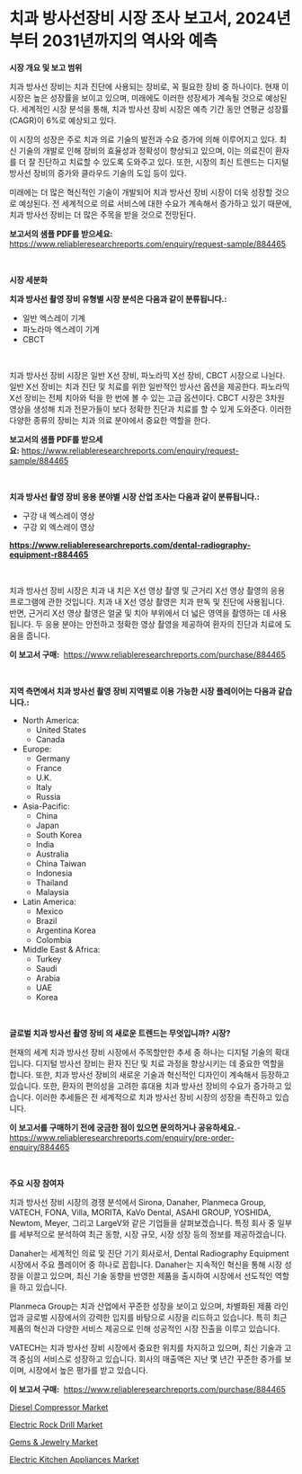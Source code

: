 <p><h1>치과 방사선장비 시장 조사 보고서, 2024년부터 2031년까지의 역사와 예측</h1></p><p><strong>시장 개요 및 보고 범위</strong></p>
<p><p>치과 방사선 장비는 치과 진단에 사용되는 장비로, 꼭 필요한 장비 중 하나이다. 현재 이 시장은 높은 성장률을 보이고 있으며, 미래에도 이러한 성장세가 계속될 것으로 예상된다. 세계적인 시장 분석을 통해, 치과 방사선 장비 시장은 예측 기간 동안 연평균 성장률(CAGR)이 6%로 예상되고 있다.</p><p>이 시장의 성장은 주로 치과 의료 기술의 발전과 수요 증가에 의해 이루어지고 있다. 최신 기술의 개발로 인해 장비의 효율성과 정확성이 향상되고 있으며, 이는 의료진이 환자를 더 잘 진단하고 치료할 수 있도록 도와주고 있다. 또한, 시장의 최신 트렌드는 디지털 방사선 장비의 증가와 클라우드 기술의 도입 등이 있다.</p><p>미래에는 더 많은 혁신적인 기술이 개발되어 치과 방사선 장비 시장이 더욱 성장할 것으로 예상된다. 전 세계적으로 의료 서비스에 대한 수요가 계속해서 증가하고 있기 때문에, 치과 방사선 장비는 더 많은 주목을 받을 것으로 전망된다.</p></p>
<p><strong>보고서의 샘플 PDF를 받으세요:</strong> <a href="https://www.reliableresearchreports.com/enquiry/request-sample/884465">https://www.reliableresearchreports.com/enquiry/request-sample/884465</a></p>
<p>&nbsp;</p>
<p><strong>시장 세분화</strong></p>
<p><strong>치과 방사선 촬영 장비 유형별 시장 분석은 다음과 같이 분류됩니다.:</strong></p>
<p><ul><li>일반 엑스레이 기계</li><li>파노라마 엑스레이 기계</li><li>CBCT</li></ul></p>
<p>&nbsp;</p>
<p><p>치과 방사선 장비 시장은 일반 X선 장비, 파노라믹 X선 장비, CBCT 시장으로 나뉜다. 일반 X선 장비는 치과 진단 및 치료를 위한 일반적인 방사선 옵션을 제공한다. 파노라믹 X선 장비는 전체 치아와 턱을 한 번에 볼 수 있는 고급 옵션이다. CBCT 시장은 3차원 영상을 생성해 치과 전문가들이 보다 정확한 진단과 치료를 할 수 있게 도와준다. 이러한 다양한 종류의 장비는 치과 의료 분야에서 중요한 역할을 한다.</p></p>
<p><strong>보고서의 샘플 PDF를 받으세요:</strong>&nbsp;<a href="https://www.reliableresearchreports.com/enquiry/request-sample/884465">https://www.reliableresearchreports.com/enquiry/request-sample/884465</a></p>
<p>&nbsp;</p>
<p><strong> 치과 방사선 촬영 장비 응용 분야별 시장 산업 조사는 다음과 같이 분류됩니다.:</strong></p>
<p><ul><li>구강 내 엑스레이 영상</li><li>구강 외 엑스레이 영상</li></ul></p>
<p><strong><a href="https://www.reliableresearchreports.com/dental-radiography-equipment-r884465">https://www.reliableresearchreports.com/dental-radiography-equipment-r884465</a></strong></p>
<p>&nbsp;</p>
<p><p>치과 방사선 장비 시장은 치과 내 치은 X선 영상 촬영 및 근거리 X선 영상 촬영의 응용 프로그램에 관한 것입니다. 치과 내 X선 영상 촬영은 치과 판독 및 진단에 사용됩니다. 반면, 근거리 X선 영상 촬영은 얼굴 및 치아 부위에서 더 넓은 영역을 촬영하는 데 사용됩니다. 두 응용 분야는 안전하고 정확한 영상 촬영을 제공하여 환자의 진단과 치료에 도움을 줍니다.</p></p>
<p><strong>이 보고서 구매:</strong>&nbsp; <a href="https://www.reliableresearchreports.com/purchase/884465">https://www.reliableresearchreports.com/purchase/884465</a></p>
<p>&nbsp;</p>
<p><strong>지역 측면에서 치과 방사선 촬영 장비 지역별로 이용 가능한 시장 플레이어는 다음과 같습니다.:</strong></p>
<p><ul>
    <li>
        North America:
        <ul>
            <li>United States</li>
            <li>Canada</li>
        </ul>
    </li>
    <li>
        Europe:
        <ul>
            <li>Germany</li>
            <li>France</li>
            <li>U.K.</li>
            <li>Italy</li>
            <li>Russia</li>
        </ul>
    </li>
    <li>
        Asia-Pacific:
        <ul>
            <li>China</li>
            <li>Japan</li>
            <li>South Korea</li>
            <li>India</li>
            <li>Australia</li>
            <li>China Taiwan</li>
            <li>Indonesia</li>
            <li>Thailand</li>
            <li>Malaysia</li>
        </ul>
    </li>
    <li>
        Latin America:
        <ul>
            <li>Mexico</li>
            <li>Brazil</li>
            <li>Argentina Korea</li>
            <li>Colombia</li>
        </ul>
    </li>
    <li>
        Middle East & Africa:
        <ul>
            <li>Turkey</li>
            <li>Saudi</li>
            <li>Arabia</li>
            <li>UAE</li>
            <li>Korea</li>
        </ul>
    </li>
    </ul></p>
<p>&nbsp;</p>
<p><strong>글로벌 치과 방사선 촬영 장비 의 새로운 트렌드는 무엇입니까? 시장?</strong></p>
<p><p>현재의 세계 치과 방사선 장비 시장에서 주목할만한 추세 중 하나는 디지털 기술의 확대입니다. 디지털 방사선 장비는 환자 진단 및 치료 과정을 향상시키는 데 중요한 역할을 합니다. 또한, 치과 방사선 장비의 새로운 기술과 혁신적인 디자인이 계속해서 등장하고 있습니다. 또한, 환자의 편의성을 고려한 휴대용 치과 방사선 장비의 수요가 증가하고 있습니다. 이러한 추세들은 전 세계적으로 치과 방사선 장비 시장의 성장을 촉진하고 있습니다.</p></p>
<p><strong>이 보고서를 구매하기 전에 궁금한 점이 있으면 문의하거나 공유하세요.</strong>- <a href="https://www.reliableresearchreports.com/enquiry/pre-order-enquiry/884465">https://www.reliableresearchreports.com/enquiry/pre-order-enquiry/884465</a></p>
<p>&nbsp;</p>
<p><strong>주요 시장 참여자</strong></p>
<p><p>치과 방사선 장비 시장의 경쟁 분석에서 Sirona, Danaher, Planmeca Group, VATECH, FONA, Villa, MORITA, KaVo Dental, ASAHI GROUP, YOSHIDA, Newtom, Meyer, 그리고 LargeV와 같은 기업들을 살펴보겠습니다. 특정 회사 중 일부를 세부적으로 분석하여 최근 동향, 시장 규모, 시장 성장 등의 정보를 제공하겠습니다.</p><p>Danaher는 세계적인 의료 및 진단 기기 회사로서, Dental Radiography Equipment 시장에서 주요 플레이어 중 하나로 꼽힙니다. Danaher는 지속적인 혁신을 통해 시장 성장을 이끌고 있으며, 최신 기술 동향을 반영한 제품을 출시하여 시장에서 선도적인 역할을 하고 있습니다.</p><p>Planmeca Group는 치과 산업에서 꾸준한 성장을 보이고 있으며, 차별화된 제품 라인업과 글로벌 시장에서의 강력한 입지를 바탕으로 시장을 리드하고 있습니다. 특히 최근 제품의 혁신과 다양한 서비스 제공으로 인해 성공적인 시장 진출을 이루고 있습니다.</p><p>VATECH는 치과 방사선 장비 시장에서 중요한 위치를 차지하고 있으며, 최신 기술과 고객 중심의 서비스로 성장하고 있습니다. 회사의 매출액은 지난 몇 년간 꾸준한 증가를 보이며, 시장에서 높은 평가를 받고 있습니다.</p></p>
<p><strong>이 보고서 구매:</strong>&nbsp;&nbsp;<a href="https://www.reliableresearchreports.com/purchase/884465">https://www.reliableresearchreports.com/purchase/884465</a></p>
<p><p><a href="https://github.com/dimitrishawkinswaynenp91rgz/Market-Research-Report-List-2/blob/main/diesel-compressor-market.md">Diesel Compressor Market</a></p><p><a href="https://github.com/changoleonlaverguenzanoexiste/Market-Research-Report-List-2/blob/main/electric-rock-drill-market.md">Electric Rock Drill Market</a></p><p><a href="https://www.linkedin.com/pulse/gems-amp-jewelry-market-research-report-its-history-forecast-wqdoe?trackingId=yBwVcnnoq%2B32kHat2EUg9g%3D%3D">Gems & Jewelry Market</a></p><p><a href="https://www.linkedin.com/pulse/electric-kitchen-appliances-market-exploring-share-lb3be?trackingId=uCR91VdjcnIofP42DWJHLg%3D%3D">Electric Kitchen Appliances Market</a></p></p>